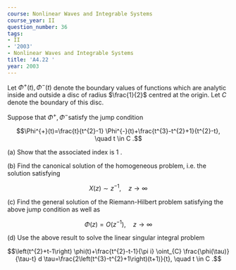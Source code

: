 ```yaml
---
course: Nonlinear Waves and Integrable Systems
course_year: II
question_number: 36
tags:
- II
- '2003'
- Nonlinear Waves and Integrable Systems
title: 'A4.22 '
year: 2003
---
```



Let $\Phi^{+}(t), \Phi^{-}(t)$ denote the boundary values of functions which are analytic inside and outside a disc of radius $\frac{1}{2}$ centred at the origin. Let $C$ denote the boundary of this disc.

Suppose that $\Phi^{+}, \Phi^{-}$satisfy the jump condition

$$\Phi^{+}(t)=\frac{t}{t^{2}-1} \Phi^{-}(t)+\frac{t^{3}-t^{2}+1}{t^{2}-t}, \quad t \in C .$$

(a) Show that the associated index is 1 .

(b) Find the canonical solution of the homogeneous problem, i.e. the solution satisfying

$$X(z) \sim z^{-1}, \quad z \rightarrow \infty$$

(c) Find the general solution of the Riemann-Hilbert problem satisfying the above jump condition as well as

$$\Phi(z)=O\left(z^{-1}\right), \quad z \rightarrow \infty$$

(d) Use the above result to solve the linear singular integral problem

$$\left(t^{2}+t-1\right) \phi(t)+\frac{t^{2}-t-1}{\pi i} \oint_{C} \frac{\phi(\tau)}{\tau-t} d \tau=\frac{2\left(t^{3}-t^{2}+1\right)(t+1)}{t}, \quad t \in C .$$